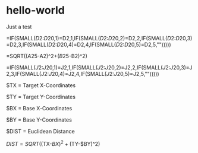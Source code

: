 # hello-world
Just a test

=IF(SMALL($D$2:$D$20,1)=D2,1,IF(SMALL($D$2:$D$20,2)=D2,2,IF(SMALL($D$2:$D$20,3)=D2,3,IF(SMALL($D$2:$D$20,4)=D2,4,IF(SMALL($D$2:$D$20,5)=D2,5,"")))))

=SQRT(($A$25-A2)^2+($B$25-B2)^2)

=IF(SMALL($J$2:$J$20,1)=J2,1,IF(SMALL($J$2:$J$20,2)=J2,2,IF(SMALL($J$2:$J$20,3)=J2,3,IF(SMALL($J$2:$J$20,4)=J2,4,IF(SMALL($J$2:$J$20,5)=J2,5,"")))))

$TX = Target X-Coordinates

$TY = Target Y-Coordinates

$BX = Base X-Coordinates

$BY = Base Y-Coordinates

$DIST = Euclidean Distance

$DIST = SQRT(($TX-$BX)^2+($TY-$BY)^2)
